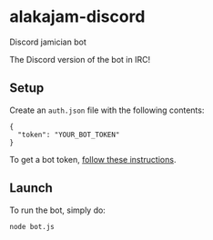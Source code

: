 # alakajam-discord

Discord jamician bot

The Discord version of the bot in IRC!

## Setup

Create an `auth.json` file with the following contents:

```
{
  "token": "YOUR_BOT_TOKEN"
}
```

To get a bot token, [follow these instructions](https://github.com/reactiflux/discord-irc/wiki/Creating-a-discord-bot-&-getting-a-token).

## Launch

To run the bot, simply do:

```
node bot.js
```
